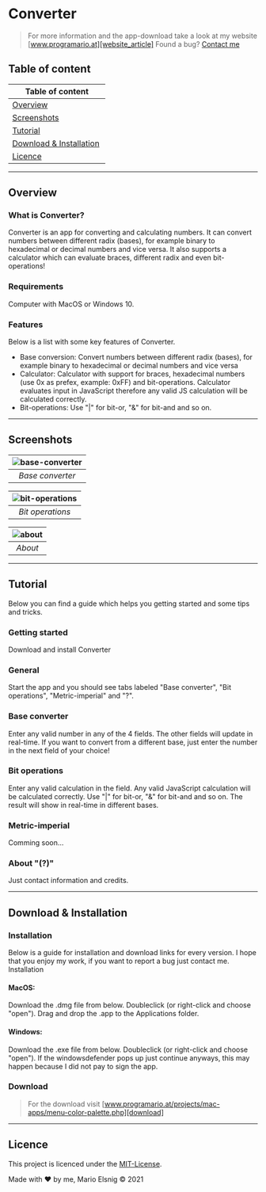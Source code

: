 # Converter

> For more information and the app-download take a look at my website [www.programario.at][website_article]
Found a bug? [Contact me](https://www.programario.at/#contact) 

## Table of content
| Table of content  |
| -- |
| [Overview](#overview) |
| [Screenshots](#screenshots) |
| [Tutorial](#tutorial) |
| [Download & Installation](#download--installation) |
| [Licence](#licence) |

<hr>

## Overview
### What is Converter?
Converter is an app for converting and calculating numbers. It can convert numbers between different radix (bases), for example binary to hexadecimal or decimal numbers and vice versa. It also supports a calculator which can evaluate braces, different radix and even bit-operations!

### Requirements
Computer with MacOS or Windows 10.

### Features
Below is a list with some key features of Converter.
* Base conversion: Convert numbers between different radix (bases), for example binary to hexadecimal or decimal numbers and vice versa
* Calculator: Calculator with support for braces, hexadecimal numbers (use 0x as prefex, example: 0xFF) and bit-operations. Calculator evaluates input in JavaScript therefore any valid JS calculation will be calculated correctly.
* Bit-operations: Use "|" for bit-or, "&" for bit-and and so on.

<hr>

## Screenshots
| ![base-converter][base-converter] |
|:--:|
| *Base converter* |

| ![bit-operations][bit-operations] |
|:--:|
| *Bit operations* |

| ![about][about] |
|:--:|
| *About* |

<hr>

## Tutorial
Below you can find a guide which helps you getting started and some tips and tricks.
### Getting started
Download and install Converter
### General
Start the app and you should see tabs labeled "Base converter", "Bit operations", "Metric-imperial" and "?".
### Base converter
Enter any valid number in any of the 4 fields. The other fields will update in real-time. If you want to convert from a different base, just enter the number in the next field of your choice!
### Bit operations
Enter any valid calculation in the field. Any valid JavaScript calculation will be calculated correctly. Use "|" for bit-or, "&" for bit-and and so on. The result will show in real-time in different bases.
### Metric-imperial
Comming soon...
### About "(?)"
Just contact information and credits.

<hr>

## Download & Installation
### Installation
Below is a guide for installation and download links for every version. I hope that you enjoy my work, if you want to report a bug just contact me.
Installation
#### MacOS:
Download the .dmg file from below. Doubleclick (or right-click and choose "open"). Drag and drop the .app to the Applications folder.
#### Windows:
Download the .exe file from below. Doubleclick (or right-click and choose "open"). If the windowsdefender pops up just continue anyways, this may happen because I did not pay to sign the app.

### Download
> For the download visit  [www.programario.at/projects/mac-apps/menu-color-palette.php][download]

<hr>

## Licence
This project is licenced under the [MIT-License](https://choosealicense.com/licenses/mit/).

Made with ❤️ by me, Mario Elsnig © 2021


<!--- LINKS -->
[website_article]: https://programario.at/projects/universal-apps/converter
[download]: https://programario.at/projects/universal-apps/converter#download__installation-download

<!--- IMAGES -->
[base-converter]: https://programario.at/lang/en/projects/universal-apps/Images/converter/base-converter.png "Base Converter"
[bit-operations]: https://programario.at/lang/en/projects/universal-apps/Images/converter/bit-operations.png "Bit Operations"
[about]: https://programario.at/lang/en/projects/universal-apps/Images/converter/about.png "About"
